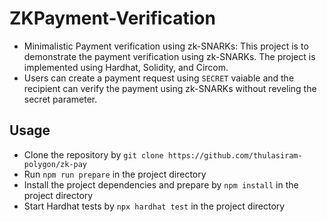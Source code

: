 # ZKPayment-Verification

- Minimalistic Payment verification using zk-SNARKs: This project is to demonstrate the payment verification using zk-SNARKs. The project is implemented using Hardhat, Solidity, and Circom.
- Users can create a payment request using `SECRET` vaiable and the recipient can verify the payment using zk-SNARKs without reveling the secret parameter.

## Usage

- Clone the repository by `git clone https://github.com/thulasiram-polygon/zk-pay`
- Run `npm run prepare` in the project directory
- Install the project dependencies and prepare by `npm install` in the project directory
- Start Hardhat tests by `npx hardhat test` in the project directory
